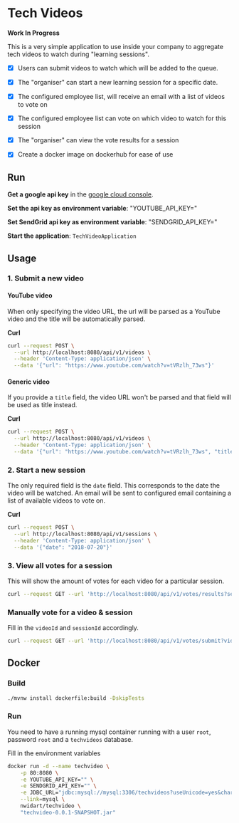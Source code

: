 # Tech Videos

**Work In Progress**

This is a very simple application to use inside your company to aggregate tech videos to watch during "learning sessions".

- [x] Users can submit videos to watch which will be added to the queue. 
- [x] The "organiser" can start a new learning session for a specific date.
- [x] The configured employee list, will receive an email with a list of videos to vote on
- [x] The configured employee list can vote on which video to watch for this session
- [x] The "organiser" can view the vote results for a session

- [x] Create a docker image on dockerhub for ease of use

## Run

**Get a google api key** in the [google cloud console](https://console.developers.google.com/).

**Set the api key as environment variable**: "YOUTUBE_API_KEY="

**Set SendGrid api key as environment variable**: "SENDGRID_API_KEY="

**Start the application**: `TechVideoApplication`

## Usage

### 1. Submit a new video

#### YouTube video

When only specifying the video URL, the url will be parsed as a YouTube video and the title will be automatically parsed.

**Curl**

```bash
curl --request POST \
  --url http://localhost:8080/api/v1/videos \
  --header 'Content-Type: application/json' \
  --data '{"url": "https://www.youtube.com/watch?v=tVRzlh_73ws"}'
```

#### Generic video

If you provide a `title` field, the video URL won't be parsed and that field will be used as title instead.

**Curl**

```bash
curl --request POST \
  --url http://localhost:8080/api/v1/videos \
  --header 'Content-Type: application/json' \
  --data '{"url": "https://www.youtube.com/watch?v=tVRzlh_73ws", "title": "Video title"}'
```

### 2. Start a new session

The only required field is the `date` field. This corresponds to the date the video will be watched. An email will be sent to configured email containing a list of available videos to vote on.

**Curl**

```bash
curl --request POST \
  --url http://localhost:8080/api/v1/sessions \
  --header 'Content-Type: application/json' \
  --data '{"date": "2018-07-20"}'
```

### 3. View all votes for a session

This will show the amount of votes for each video for a particular session.

```bash
curl --request GET --url 'http://localhost:8080/api/v1/votes/results?sessionId=2'
```

### Manually vote for a video & session

Fill in the `videoId` and `sessionId` accordingly.

```bash
curl --request GET --url 'http://localhost:8080/api/v1/votes/submit?videoId=1&sessionId=1'
```

## Docker

### Build

```bash
./mvnw install dockerfile:build -DskipTests
```

### Run

You need to have a running mysql container running with a user `root`, password `root` and a `techvideos` database.

Fill in the environment variables

```bash
docker run -d --name techvideo \
    -p 80:8080 \
    -e YOUTUBE_API_KEY="" \
    -e SENDGRID_API_KEY="" \
    -e JDBC_URL="jdbc:mysql://mysql:3306/techvideos?useUnicode=yes&characterEncoding=UTF-8&useSSL=false" \
    --link=mysql \
    nwidart/techvideo \
    "techvideo-0.0.1-SNAPSHOT.jar"
```
